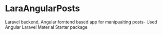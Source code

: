 # LaraAngularPosts
Laravel backend, Angular forntend based app for manipualting posts- Used Angular Laravel Material Starter package
